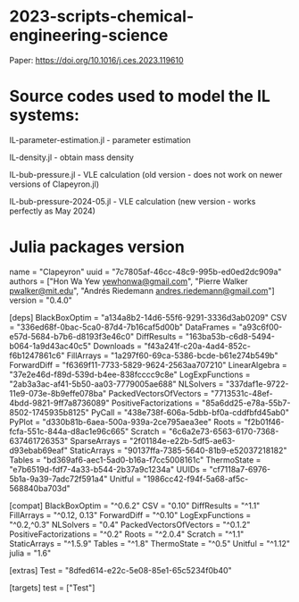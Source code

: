 # 2023-scripts-chemical-engineering-science
Paper: https://doi.org/10.1016/j.ces.2023.119610

# Source codes used to model the IL systems:


IL-parameter-estimation.jl - parameter estimation

IL-density.jl - obtain mass density

IL-bub-pressure.jl - VLE calculation (old version - does not work on newer versions of Clapeyron.jl)

IL-bub-pressure-2024-05.jl - VLE calculation (new version - works perfectly as May 2024)


# Julia packages version
name = "Clapeyron"
uuid = "7c7805af-46cc-48c9-995b-ed0ed2dc909a"
authors = ["Hon Wa Yew <yewhonwa@gmail.com>", "Pierre Walker <pwalker@mit.edu>", "Andrés Riedemann <andres.riedemann@gmail.com>"]
version = "0.4.0"

[deps]
BlackBoxOptim = "a134a8b2-14d6-55f6-9291-3336d3ab0209"
CSV = "336ed68f-0bac-5ca0-87d4-7b16caf5d00b"
DataFrames = "a93c6f00-e57d-5684-b7b6-d8193f3e46c0"
DiffResults = "163ba53b-c6d8-5494-b064-1a9d43ac40c5"
Downloads = "f43a241f-c20a-4ad4-852c-f6b1247861c6"
FillArrays = "1a297f60-69ca-5386-bcde-b61e274b549b"
ForwardDiff = "f6369f11-7733-5829-9624-2563aa707210"
LinearAlgebra = "37e2e46d-f89d-539d-b4ee-838fcccc9c8e"
LogExpFunctions = "2ab3a3ac-af41-5b50-aa03-7779005ae688"
NLSolvers = "337daf1e-9722-11e9-073e-8b9effe078ba"
PackedVectorsOfVectors = "7713531c-48ef-4bdd-9821-9ff7a8736089"
PositiveFactorizations = "85a6dd25-e78a-55b7-8502-1745935b8125"
PyCall = "438e738f-606a-5dbb-bf0a-cddfbfd45ab0"
PyPlot = "d330b81b-6aea-500a-939a-2ce795aea3ee"
Roots = "f2b01f46-fcfa-551c-844a-d8ac1e96c665"
Scratch = "6c6a2e73-6563-6170-7368-637461726353"
SparseArrays = "2f01184e-e22b-5df5-ae63-d93ebab69eaf"
StaticArrays = "90137ffa-7385-5640-81b9-e52037218182"
Tables = "bd369af6-aec1-5ad0-b16a-f7cc5008161c"
ThermoState = "e7b6519d-fdf7-4a33-b544-2b37a9c1234a"
UUIDs = "cf7118a7-6976-5b1a-9a39-7adc72f591a4"
Unitful = "1986cc42-f94f-5a68-af5c-568840ba703d"

[compat]
BlackBoxOptim = "^0.6.2"
CSV = "0.10"
DiffResults = "^1.1"
FillArrays = "^0.12, 0.13"
ForwardDiff = "^0.10"
LogExpFunctions = "^0.2,^0.3"
NLSolvers = "0.4"
PackedVectorsOfVectors = "^0.1.2"
PositiveFactorizations = "^0.2"
Roots = "^2.0.4"
Scratch = "^1.1"
StaticArrays = "^1.5.9"
Tables = "^1.8"
ThermoState = "^0.5"
Unitful = "^1.12"
julia = "1.6"

[extras]
Test = "8dfed614-e22c-5e08-85e1-65c5234f0b40"

[targets]
test = ["Test"]
